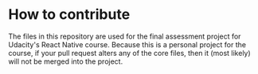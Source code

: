 # How to contribute

The files in this repository are used for the final assessment project for Udacity's React Native course. Because this is a personal project for the course, if your pull request alters any of the core files, then it (most likely) will not be merged into the project.
